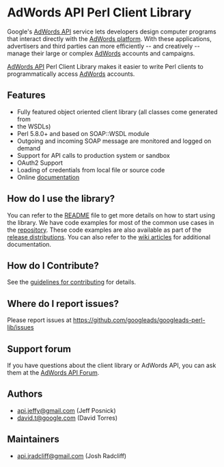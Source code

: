 # AdWords API Perl Client Library

Google's [AdWords API](http://www.google.com/apis/adwords/) service lets developers design computer programs that
interact directly with the [AdWords
platform](https://adwords.google.com/select/Login). With these applications,
advertisers and third parties can more efficiently -- and creatively -- manage
their large or complex [AdWords](https://adwords.google.com/select/Login) accounts and campaigns.

[AdWords API](http://www.google.com/apis/adwords/) Perl Client Library makes it easier to write Perl clients to
programmatically access [AdWords](https://adwords.google.com/select/Login) accounts.

## Features
 - Fully featured object oriented client library (all classes come generated from
 - the WSDLs)
 - Perl 5.8.0+ and based on SOAP::WSDL module
 - Outgoing and incoming SOAP message are monitored and logged on demand
 - Support for API calls to production system or sandbox
 - OAuth2 Support
 - Loading of credentials from local file or source code
 - Online
   [documentation](https://metacpan.org/release/Google-Ads-AdWords-Client)

## How do I use the library?
You can refer to the [README](https://github.com/googleads/googleads-perl-lib/blob/master/README) file to get more details on how to start using the library. We have code examples for most of the common use cases in the [repository](https://github.com/googleads/googleads-perl-lib/tree/master/examples). These code examples are also available as part of the [release distributions](https://github.com/googleads/googleads-perl-lib/releases). You can also refer to the [wiki articles](https://github.com/googleads/googleads-perl-lib/wiki/_pages) for additional documentation.


## How do I Contribute?
See the [guidelines for contributing](https://github.com/googleads/googleads-perl-lib/blob/master/CONTRIBUTING.md) for details.

## Where do I report issues?
Please report issues at <https://github.com/googleads/googleads-perl-lib/issues>

## Support forum
If you have questions about the client library or AdWords API, you can ask them at the [AdWords API Forum](https://groups.google.com/group/adwords-api?pli=1).

## Authors
  - api.jeffy@gmail.com (Jeff Posnick)
  - david.t@google.com (David Torres)

## Maintainers
  - api.jradcliff@gmail.com (Josh Radcliff)

